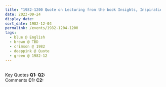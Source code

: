 ```yaml
---
title: "1982-1200 Quote on Lecturing from the book Insights, Inspirations and Eternal Moments, Chapter 38, Page 112 by Yogi Mahajan"
date: 2023-09-24
display_date: 
sort_date: 1982-12-04
permalink: /events/1982-1204-1200
tags:
  - blue @ English
  - brown @ TBD
  - crimson @ 1982
  - deeppink @ Quote
  - green @ 1982-12
---
```


<br>

<wave-list>
  <list-title color="DarkSeaGreen" width="55">Key Quotes</list-title>
  <list-item color="BlanchedAlmond" width="280"><b>Q1:</b> <i></i></list-item>
  <list-item color="Lavender" width="280"><b>Q2:</b> <i></i></list-item>
</wave-list>

<br>

<wave-list>
  <list-title color="DarkSeaGreen" width="55">Comments</list-title>
  <list-item color="BlanchedAlmond" width="280"><b>C1:</b> <i></i></list-item>
  <list-item color="Lavender" width="280"><b>C2:</b> <i></i></list-item>
</wave-list>